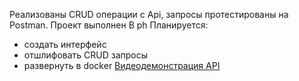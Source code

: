 
Реализованы CRUD операции с Арі, запросы протестированы на Postman. Проект выполнен
B ph
Планируется:
- создать интерфейс
- отшлифовать CRUD запросы
- развернуть в docker
[Видеодемонстрация API](https://drive.google.com/file/d/13mJk9iM]GcjY9hsyiikaxLWRNCuUNIw9/view?usp=drive_link)